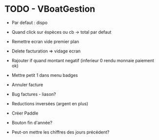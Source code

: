 TODO - VBoatGestion
=========

* Par defaut : dispo
* Quand click sur éspèces ou cb -> total par defaut
* Remettre ecran vide premier plan







* Delete facturation => vidage ecran
* Rajouter if quand montant negatif (inferieur 0 rendu monnaie paiement ok)
* Mettre petit 1 dans menu badges
* Annuler facture
* Bug factures - liason?
* Reductions inversées (argent en plus)





* Créer Paddle
* Bouton fin d'année?
* Peut-on mettre les chiffres des jours précédent?
